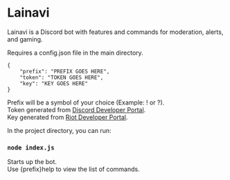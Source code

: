 # Lainavi
Lainavi is a Discord bot with features and commands for moderation, alerts, and gaming.<br />

Requires a config.json file in the main directory.
```
{
	"prefix": "PREFIX GOES HERE",
	"token": "TOKEN GOES HERE",
	"key": "KEY GOES HERE"
}
```
Prefix will be a symbol of your choice (Example: ! or ?).<br />
Token generated from [Discord Developer Portal](https://discord.com/developers/applications/).<br />
Key generated from [Riot Developer Portal](https://developer.riotgames.com/).<br />

In the project directory, you can run:

### `node index.js`

Starts up the bot.<br />
Use {prefix}help to view the list of commands.